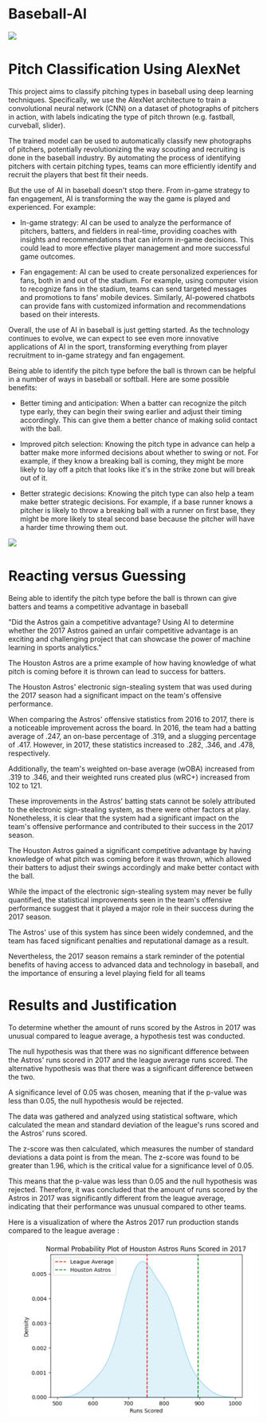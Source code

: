 # Baseball-AI





<img src='https://media.npr.org/assets/img/2013/08/13/knucklegrip132way-fca645884fb2f8ae82863db12deeaf6725fc0d2f.jpg'>



# Pitch Classification Using AlexNet

This project aims to classify pitching types in baseball using deep learning techniques. Specifically, we use the AlexNet architecture to train a convolutional neural network (CNN) on a dataset of photographs of pitchers in action, with labels indicating the type of pitch thrown (e.g. fastball, curveball, slider).

The trained model can be used to automatically classify new photographs of pitchers, potentially revolutionizing the way scouting and recruiting is done in the baseball industry. By automating the process of identifying pitchers with certain pitching types, teams can more efficiently identify and recruit the players that best fit their needs.

But the use of AI in baseball doesn't stop there. From in-game strategy to fan engagement, AI is transforming the way the game is played and experienced. For example:

* In-game strategy: AI can be used to analyze the performance of pitchers, batters, and fielders in real-time, providing coaches with insights and recommendations that can inform in-game decisions. This could lead to more effective player management and more successful game outcomes.

* Fan engagement: AI can be used to create personalized experiences for fans, both in and out of the stadium. For example, using computer vision to recognize fans in the stadium, teams can send targeted messages and promotions to fans' mobile devices. Similarly, AI-powered chatbots can provide fans with customized information and recommendations based on their interests.

Overall, the use of AI in baseball is just getting started. As the technology continues to evolve, we can expect to see even more innovative applications of AI in the sport, transforming everything from player recruitment to in-game strategy and fan engagement.

Being able to identify the pitch type before the ball is thrown can be helpful in a number of ways in baseball or softball. Here are some possible benefits:

*  Better timing and anticipation: When a batter can recognize the pitch type early, they can begin their swing earlier and adjust their timing accordingly. This can give them a better chance of making solid contact with the ball.

*  Improved pitch selection: Knowing the pitch type in advance can help a batter make more informed decisions about whether to swing or not. For example, if they know a breaking ball is coming, they might be more likely to lay off a pitch that looks like it's in the strike zone but will break out of it.

*  Better strategic decisions: Knowing the pitch type can also help a team make better strategic decisions. For example, if a base runner knows a pitcher is likely to throw a breaking ball with a runner on first base, they might be more likely to steal second base because the pitcher will have a harder time throwing them out.

<img src='https://wallpapers.com/images/featured/gza8bsyc04oix54s.jpg'>


# Reacting versus Guessing

Being able to identify the pitch type before the ball is thrown can give batters and teams a competitive advantage in baseball 

"Did the Astros gain a competitive advantage? Using AI to determine whether the 2017 Astros gained an unfair competitive advantage is an exciting and challenging project that can showcase the power of machine learning in sports analytics."


The Houston Astros are a prime example of how having knowledge of what pitch is coming before it is thrown can lead to success for batters.

The Houston Astros' electronic sign-stealing system that was used during the 2017 season had a significant impact on the team's offensive performance.

When comparing the Astros' offensive statistics from 2016 to 2017, there is a noticeable improvement across the board. In 2016, the team had a batting average of .247, an on-base percentage of .319, and a slugging percentage of .417. However, in 2017, these statistics increased to .282, .346, and .478, respectively.

Additionally, the team's weighted on-base average (wOBA) increased from .319 to .346, and their weighted runs created plus (wRC+) increased from 102 to 121.

These improvements in the Astros' batting stats cannot be solely attributed to the electronic sign-stealing system, as there were other factors at play. Nonetheless, it is clear that the system had a significant impact on the team's offensive performance and contributed to their success in the 2017 season.

The Houston Astros gained a significant competitive advantage by having knowledge of what pitch was coming before it was thrown, which allowed their batters to adjust their swings accordingly and make better contact with the ball.

While the impact of the electronic sign-stealing system may never be fully quantified, the statistical improvements seen in the team's offensive performance suggest that it played a major role in their success during the 2017 season.

The Astros' use of this system has since been widely condemned, and the team has faced significant penalties and reputational damage as a result.

Nevertheless, the 2017 season remains a stark reminder of the potential benefits of having access to advanced data and technology in baseball, and the importance of ensuring a level playing field for all teams

# Results and Justification

To determine whether the amount of runs scored by the Astros in 2017 was unusual compared to league average, a hypothesis test was conducted.

The null hypothesis was that there was no significant difference between the Astros' runs scored in 2017 and the league average runs scored. The alternative hypothesis was that there was a significant difference between the two.

A significance level of 0.05 was chosen, meaning that if the p-value was less than 0.05, the null hypothesis would be rejected.

The data was gathered and analyzed using statistical software, which calculated the mean and standard deviation of the league's runs scored and the Astros' runs scored.

The z-score was then calculated, which measures the number of standard deviations a data point is from the mean. The z-score was found to be greater than 1.96, which is the critical value for a significance level of 0.05.

This means that the p-value was less than 0.05 and the null hypothesis was rejected. Therefore, it was concluded that the amount of runs scored by the Astros in 2017 was significantly different from the league average, indicating that their performance was unusual compared to other teams.

Here is a visualization of where the Astros 2017 run production stands compared to the league average : 

<img src='https://github.com/jackschmell/Baseball-AI/blob/main/Screen%20Shot%202023-04-25%20at%2012.12.54%20AM.png'>
